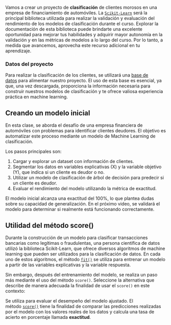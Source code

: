 Vamos a crear un proyecto de **clasificación** de clientes morosos en una empresa de financiamiento de automóviles. La [`Scikit-Learn`](https://scikit-learn.org/stable/index.html) será la principal biblioteca utilizada para realizar la validación y evaluación del rendimiento de los modelos de clasificación durante el curso. Explorar la documentación de esta biblioteca puede brindarte una excelente oportunidad para mejorar tus habilidades y adquirir mayor autonomía en la validación y en las métricas de modelos a lo largo del curso. Por lo tanto, a medida que avancemos, aprovecha este recurso adicional en tu aprendizaje.

### Datos del proyecto

Para realizar la clasificación de los clientes, se utilizará una [base de datos](https://github.com/alura-es-cursos/2162-clasificacion-validacion-de-modelos-y-metricas/blob/main/prestacar.csv) para alimentar nuestro proyecto. El uso de esta base es esencial, ya que, una vez descargada, proporciona la información necesaria para construir nuestros modelos de clasificación y te ofrece valiosa experiencia práctica en machine learning.

## Creando un modelo inicial

En esta clase, se aborda el desafío de una empresa financiera de automóviles con problemas para identificar clientes deudores. El objetivo es automatizar este proceso mediante un modelo de Machine Learning de clasificación.

Los pasos principales son:

1. Cargar y explorar un dataset con información de clientes.
2. Segmentar los datos en variables explicativas (X) y la variable objetivo (Y), que indica si un cliente es deudor o no.
3. Utilizar un modelo de clasificación de árbol de decisión para predecir si un cliente es deudor.
4. Evaluar el rendimiento del modelo utilizando la métrica de exactitud.

El modelo inicial alcanza una exactitud del 100%, lo que plantea dudas sobre su capacidad de generalización. En el próximo video, se validará el modelo para determinar si realmente está funcionando correctamente.

## Utilidad del método score()

Durante la construcción de un modelo para clasificar transacciones bancarias como legítimas o fraudulentas, una persona científica de datos utilizó la biblioteca Scikit-Learn, que ofrece diversos algoritmos de machine learning que pueden ser utilizados para la clasificación de datos. En cada uno de estos algoritmos, el método [`fit()`](https://scikit-learn.org/stable/modules/generated/sklearn.tree.DecisionTreeClassifier.html#sklearn.tree.DecisionTreeClassifier.fit) se utiliza para entrenar un modelo a partir de las variables explicativas y la variable respuesta.

Sin embargo, después del entrenamiento del modelo, se realiza un paso más mediante el uso del método `score()`. Seleccione la alternativa que describe de manera adecuada la finalidad de usar el `score()` en este contexto:

Se utiliza para evaluar el desempeño del modelo ajustado.
El método [`score()`](https://scikit-learn.org/stable/modules/generated/sklearn.tree.DecisionTreeClassifier.html#sklearn.tree.DecisionTreeClassifier.score) tiene la finalidad de comparar las predicciones realizadas por el modelo con los valores reales de los datos y calcula una tasa de acierto en porcentaje llamada **exactitud**.
